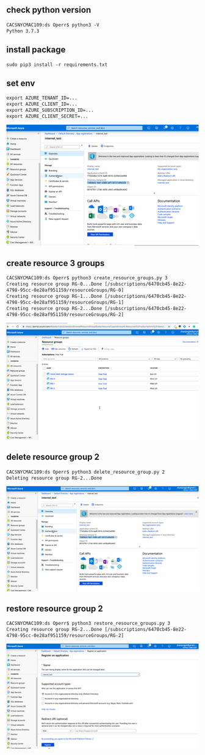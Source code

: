 ## check python version
```
CACSNYCMAC109:ds Operr$ python3 -V
Python 3.7.3
```
## install package
```
sudo pip3 install -r requirements.txt 
```

## set env
```
export AZURE_TENANT_ID=...
export AZURE_CLIENT_ID=...
export AZURE_SUBSCRIPTION_ID=...
export AZURE_CLIENT_SECRET=...
```
![](img/1.png)

## create resource 3 groups
```
CACSNYCMAC109:ds Operr$ python3 create_resource_groups.py 3
Creating resource group RG-0...Done [/subscriptions/6470cb45-8e22-4798-95cc-0e28af951159/resourceGroups/RG-0]
Creating resource group RG-1...Done [/subscriptions/6470cb45-8e22-4798-95cc-0e28af951159/resourceGroups/RG-1]
Creating resource group RG-2...Done [/subscriptions/6470cb45-8e22-4798-95cc-0e28af951159/resourceGroups/RG-2]
```
![](img/2.png)

## delete resource group 2
```
CACSNYCMAC109:ds Operr$ python3 delete_resource_group.py 2
Deleting resource group RG-2...Done
```
![](img/3.png)

## restore resource group 2
```
CACSNYCMAC109:ds Operr$ python3 restore_resource_groups.py 3
Creating resource group RG-2...Done [/subscriptions/6470cb45-8e22-4798-95cc-0e28af951159/resourceGroups/RG-2]
```
![](img/4.png)
